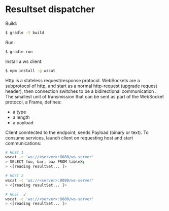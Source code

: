 # Resultset dispatcher

Build:
```bash
$ gradle -t build
```

Run:
```bash
$ gradle run
```

Install a ws client:
```bash
$ npm install -g wscat
```
Http is a stateless request/response protocol.
WebSockets are a subprotocol of http, and start as a normal http-request (upgrade request header), then connection switches to be a bidirectional communication .
The smallest unit of transmission that can be sent as part of the WebSocket protocol, a Frame, defines:
- a type
- a length
- a payload

Client conntected to the endpoint, sends Payload (binary or text). To consume services, launch client on requesting host and start communications:

```bash
# HOST 1
wscat -c 'ws://<server>:8080/ws-server'
> SELECT foo, bar, baz FROM tableX;
> <[reading resultSet... ]>

# HOST 2
wscat -c 'ws://<server>:8080/ws-server'
> <[reading resultSet... ]>

# HOST  2
wscat -c 'ws://<server>:8080/ws-server'
> <[reading resultSet... ]>
```









